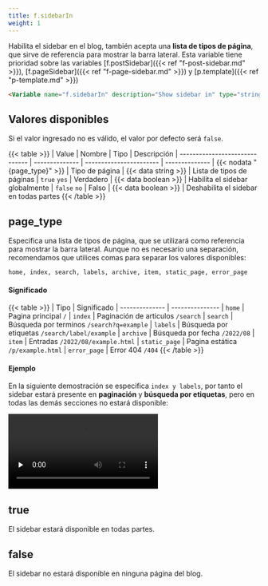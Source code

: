 ```yaml
---
title: f.sidebarIn
weight: 1
---
```


Habilita el sidebar en el blog, también acepta una **lista de tipos de página**, que sirve de referencia para mostrar la barra lateral. Esta variable tiene prioridad sobre las variables [f.postSidebar]({{< ref "f-post-sidebar.md" >}}), [f.pageSidebar]({{< ref "f-page-sidebar.md" >}}) y [p.template]({{< ref "p-template.md" >}})

```html
<Variable name="f.sidebarIn" description="Show sidebar in" type="string" value="true"/>
```

## Valores disponibles

Si el valor ingresado no es válido, el valor por defecto será `false`.

{{< table >}}
| Value                          | Nombre         | Tipo                    | Descripción
| ------------------------------ | -------------- | ----------------------- | --------------
| {{< nodata "{page_type}" >}}   | Tipo de página | {{< data string >}}     | Lista de tipos de páginas
| `true` `yes`                   | Verdadero      | {{< data boolean >}}    | Habilita el sidebar globalmente
| `false` `no`                   | Falso          | {{< data boolean >}}    | Deshabilita el sidebar en todas partes
{{< /table >}}


## page_type

Especifica una lista de tipos de página, que se utilizará como referencia para mostrar la barra lateral. Aunque no es necesario una separación, recomendamos que utilices comas para separar los valores disponibles:

```text
home, index, search, labels, archive, item, static_page, error_page
```

#### Significado

{{< table >}}
| Tipo           | Significado
| -------------- | ---------------
| `home`         | Pagina principal `/`
| `index`        | Paginación de articulos `/search`
| `search`       | Búsqueda por terminos `/search?q=example`
| `labels`       | Búsqueda por etiquetas `/search/label/example`
| `archive`      | Búsqueda por fecha `/2022/08`
| `item`         | Entradas `/2022/08/example.html`
| `static_page`  | Pagina estática `/p/example.html`
| `error_page`   | Error 404 `/404`
{{< /table >}}

#### Ejemplo

En la siguiente demostración se especifica `index y labels`, por tanto el sidebar estará presente en **paginación** y **búsqueda por etiquetas**, pero en todas las demás secciones no estará disponible:

<video controls preload="none">
  <source src="/videos/f-sidebar-in.mp4" type="video/mp4">
</video>


## true

El sidebar estará disponible en todas partes. 


## false

El sidebar no estará disponible en ninguna página del blog.
